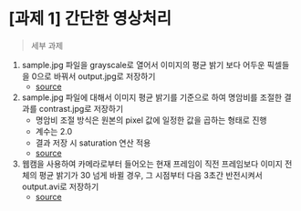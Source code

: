 # [과제 1] 간단한 영상처리

> 세부 과제

1. sample.jpg 파일을 grayscale로 열어서 이미지의 평균 밝기 보다 어두운 픽셀들을 0으로 바꿔서 output.jpg로 저장하기
    - [source](https://github.com/junghyun21/soongsilUniv/blob/main/3-2_fall2022/cv/project1/project1-1.py)
2. sample.jpg 파일에 대해서 이미지 평균 밝기를 기준으로 하여 명암비를 조절한 결과를 contrast.jpg로 저장하기
    - 명암비 조절 방식은 원본의 pixel 값에 일정한 값을 곱하는 형태로 진행
    - 계수는 2.0
    - 결과 저장 시 saturation 연산 적용
    - [source](https://github.com/junghyun21/soongsilUniv/blob/main/3-2_fall2022/cv/project1/project1-2.py)
3. 웹캠을 사용하여 카메라로부터 들어오는 현재 프레임이 직전 프레임보다 이미지 전체의 평균 밝기가 30 넘게 바뀔 경우, 그 시점부터 다음 3초간 반전시켜서 output.avi로 저장하기
    - [source](https://github.com/junghyun21/soongsilUniv/blob/main/3-2_fall2022/cv/project1/project1-3.py)


